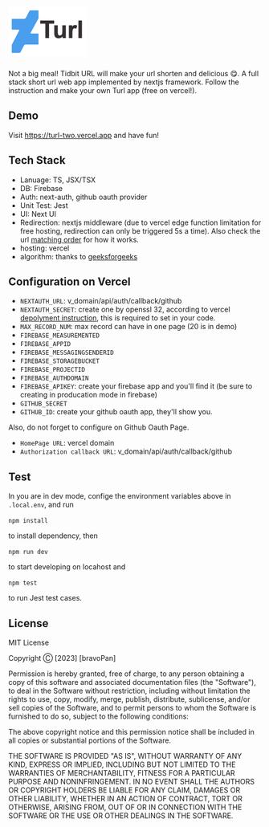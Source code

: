 # ![](./public/logo.png)
Not a big meal! Tidbit URL will make your url shorten and delicious 😋. A full stack short url web app implemented by nextjs framework. Follow the instruction and make your own Turl app (free on vercel!).

## Demo
Visit https://turl-two.vercel.app and have fun!

## Tech Stack
- Lanuage: TS, JSX/TSX
- DB: Firebase
- Auth: next-auth, github oauth provider
- Unit Test: Jest
- UI: Next UI
- Redirection: nextjs middleware (due to vercel edge function limitation for free hosting, redirection can only be triggered 5s a time). Also check the url [matching order](https://nextjs.org/docs/advanced-features/middleware#matching-paths) for how it works.
- hosting: vercel
- algorithm: thanks to [geeksforgeeks](https://www.geeksforgeeks.org/how-to-design-a-tiny-url-or-url-shortener/)

## Configuration on Vercel
- `NEXTAUTH_URL`: v_domain/api/auth/callback/github
- `NEXTAUTH_SECRET`: create one by openssl 32, according to vercel [depolyment instruction](https://next-auth.js.org/configuration/options#secret), this is required to set in your code.
- `MAX_RECORD_NUM`: max record can have in one page (20 is in demo)
- `FIREBASE_MEASUREMENTED`
- `FIREBASE_APPID`
- `FIREBASE_MESSAGINGSENDERID`
- `FIREBASE_STORAGEBUCKET`
- `FIREBASE_PROJECTID`
- `FIREBASE_AUTHDOMAIN`
- `FIREBASE_APIKEY`: create your firebase app and you'll find it (be sure to creating in producation mode in firebase)
- `GITHUB_SECRET`
- `GITHUB_ID`: create your github oauth app, they'll show you.

Also, do not forget to configure on Github Oauth Page.
- `HomePage URL`: vercel domain
- `Authorization callback URL`: v_domain/api/auth/callback/github

## Test
In you are in dev mode, confige the environment variables above in `.local.env`, and run 

`
npm install
`

to install dependency, then

`
npm run dev
`

to start developing on locahost and 

`npm test`

to run Jest test cases.


## License

MIT License

Copyright Ⓒ [2023] [bravoPan]

Permission is hereby granted, free of charge, to any person obtaining a copy
of this software and associated documentation files (the "Software"), to deal
in the Software without restriction, including without limitation the rights
to use, copy, modify, merge, publish, distribute, sublicense, and/or sell
copies of the Software, and to permit persons to whom the Software is
furnished to do so, subject to the following conditions:

The above copyright notice and this permission notice shall be included in all
copies or substantial portions of the Software.

THE SOFTWARE IS PROVIDED "AS IS", WITHOUT WARRANTY OF ANY KIND, EXPRESS OR
IMPLIED, INCLUDING BUT NOT LIMITED TO THE WARRANTIES OF MERCHANTABILITY,
FITNESS FOR A PARTICULAR PURPOSE AND NONINFRINGEMENT. IN NO EVENT SHALL THE
AUTHORS OR COPYRIGHT HOLDERS BE LIABLE FOR ANY CLAIM, DAMAGES OR OTHER
LIABILITY, WHETHER IN AN ACTION OF CONTRACT, TORT OR OTHERWISE, ARISING FROM,
OUT OF OR IN CONNECTION WITH THE SOFTWARE OR THE USE OR OTHER DEALINGS IN THE
SOFTWARE.
